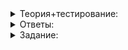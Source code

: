 <details>  
<summary>Теория+тестирование:</summary>


# Используем макросы и улучшаем фреймворк

Вы начали разрабатывать собственный фреймворк для юнит-тестирования:

-   написали шаблонную функцию  `AssertEqual`. Она даёт возможность проверять на равенство значения в коде и выводить диагностическую информацию, когда проверка не сработала.
-   написали функцию  `Assert`. Ей удобно проверять значения типа  `bool`.

Но во фреймворке есть недостатки:

-   Функции  `AssertEqual`  и  `Assert`, в отличие от стандартного макроса  `assert`, не выводят название файла и номер строки, где произошла ошибка. Временное решение проблемы — добавить дополнительный параметр  `hint`. Он выводит сообщение с подсказкой.
-   Подсказку нужно писать. Без него найти проблему в коде сложно, а писать текст подсказки при каждой проверке — трудоёмко.

В этом уроке вы научите свой фреймворк выводить диагностическую информацию и внесёте в него другие улучшения.

## Узнаём, где проверка не сработала

В C++ перед компиляцией происходит препроцессинг — обработка исходного кода. На этом этапе макросы заменяются на соответствующие им значения. Некоторые макросы, например  `assert`, объявлены в стандартной библиотеке, другие встроены напрямую в компилятор. Сейчас нас интересуют встроенные:

-   `__FILE__`  — вместо него препроцессор вставляет в текст программы имя текущего файла исходного кода;
-   `__LINE__`  — вместо него препроцессор вставляет номер текущей строки;
-   `__FUNCTION__`  — препроцессор заменяет его на имя текущей функции.

Эти макросы улучшат фреймворк. Вот как они работают:

```cpp
#include <iostream>
#include <string>

using namespace std;

void PrintDiagnosticInformation() {
    cout << "Function name: "s << __FUNCTION__ << endl;
    cout << "File name: "s << __FILE__ << endl;
    cout << "Line number: "s << __LINE__ << endl;
    cout << "Line number: "s << __LINE__ << endl;
}

int main() {
    PrintDiagnosticInformation();
}

```

Препроцессор обнаружит макрос  `__FUNCTION__`  и заменит его на строку  `"PrintDiagnosticInformation"`, которая задаёт имя текущей функции. Макрос  `__FILE__`  будет заменён на имя текущего файла исходного кода, а  `__LINE__`  — на номер текущей строки. В результате на этап компиляции будет передан видоизменённый исходный код:

```cpp
#include <iostream>
#include <string>

using namespace std;

void PrintDiagnosticInformation() {
    cout << "Function name: "s << "PrintDiagnosticInformation" << endl;
    cout << "File name: "s << "macro_0_0.cpp" << endl; // У вас может быть другое имя файла
    cout << "Line number: "s << 9 << endl;
    cout << "Line number: "s << 10 << endl;
}

int main() {
    PrintDiagnosticInformation();
}

```

Программа выведет диагностическую информацию:

```
Function name: PrintDiagnosticInformation
File name: macro_0_0.cpp
Line number: 9
Line number: 10

```

## Применяем макросы, которые меняют текст

Вывести диагностическую информацию можно иначе — применить макросы, меняющие одну последовательность символов на другую. Для объявления такого макроса используют директиву  `#define`:

```cpp
#include <iostream>

using namespace std;

// При помощи директивы #define объявляется макрос GREETING
#define GREETING cout << "Hello, friend"s << endl

int main() {
    // Вместо GREETING в код программы будет cout << "Hello, friend"s << endl
    GREETING;

    // Внутри строковых литералов и комментариев подстановка макроса не происходит
    cout << "GREETING"s << endl;
}

```

Макрос  `GREETING`  на этапе препроцессинга будет заменён на код вывода строки “Hello, friend”. То есть одна последовательность символов сменится на другую. Этот пример наглядно показывает работу макросов, но в реальности для решения такой задачи больше подходит функция.

Чтобы отличать макросы от функций, будем и дальше использовать  `UPPER_SNAKE_CASE`  для их именования. Макрос может иметь один или несколько параметров, передаваемых в скобках. При обработке макроса фактические значения его параметров вставляются в исходный код:

```cpp
#include <iostream>

using namespace std;

// Директивой #define объявляем макрос GREETING параметрами s1 и s2
#define GREETING(s1, s2) cout << "Hello, "s << (s1) << " and "s << (s2) << endl

int main() {
    // Будет заменено на:
    // cout << "Hello, "s << ("Ivan"s) << " and "s << ("Maria"s) << endl;
    GREETING("Ivan"s, "Maria"s);

    // Будет заменено на:
    // cout << "Hello, "s << (5 + 5) << " and "s << (42) << endl;
    GREETING(5 + 5, 42);
}

```

Написанный в скобках параметр  `5 + 5`  будет подставлен в исходный код в виде текста. Заключать параметры макроса в скобки — это важно. Разберёмся почему:

```cpp
#include <iostream>

using namespace std;

// Без заключения параметров в скобки
#define MULTIPLY(a, b) a * b

int main() {
    // Макрос MULTIPLY будет раскрыт как 2 + 3 * 5, а не 5 * 5, так как
    // параметры макроса подставляются такими, какие они есть
    cout << MULTIPLY(2 + 3, 5) << endl;
}

```

После раскрытия макроса  `MULTIPLY`  в исходный код будет вставлен текст  `2 + 3 * 5`. Результатом этого выражения будет число 17, хотя от выражения  `MULTIPLY(2 + 3, 5)`  ожидаем получить число 25.

Если в теле макроса перед именем параметра поставить символ  `#`, при раскрытии макроса вместо параметра появится строка, которая содержит его исходный код:

```cpp
#include <iostream>

using namespace std;

// #<имя параметра> подставляет строковое представление параметра макроса
#define PrintExpression(expr) cout << (#expr) << " = "s << (expr) << endl

int main() {
    PrintExpression((8 + 15) * 3);
}

```

Программа выведет:

```
(8 + 15) * 3 = 69

```

Такие особенности макросов можно использовать для вывода диагностической информации. Объявим функцию  `LogImpl`, которая принимает выводимую строку, имя функции, имя файла и номер строки исходного кода. Применение функции без макроса сделает код громоздким. Компактности можно добиться макросом  `LOG`. Он автоматически подставит имя функции, имя файла и номер строки на место своего использования:

```cpp
#include <iostream>
#include <string>

using namespace std;

// Функция LogImpl выполняет основную работу
void LogImpl(const string& str, const string& func_name, const string& file_name, int line_number) {
    cout << file_name << "("s << line_number << "): "s;
    cout << func_name << ": "s << str << endl;
}

// Макрос LOG используется для удобного вызова функции LogImpl
#define LOG(expr) LogImpl(#expr, __FUNCTION__, __FILE__, __LINE__)

int main() {
    // Функцию LogImpl можно вызывать напрямую, но это не очень удобно
    LogImpl("12345"s, __FUNCTION__, __FILE__, __LINE__);

    // Макрос LOG раскрывается в вызов функции LogImpl более удобно
    LOG(12345);
    LOG("hello"s);
    LOG(1 + 10);
}

```

Код выведет:

```
macro_4.cpp(17): main: 12345
macro_4.cpp(20): main: 12345
macro_4.cpp(21): main: "hello"s
macro_4.cpp(22): main: 1 + 10

```

В повседневной разработке на C++ макросы нужны редко. На этапе препроцессинга они заменяют исходный код на новый. Разница между новым и исходным кодом может затруднить отладку. Иногда макросы действительно позволяют решить задачу более эффективно. Но часто лучше использовать сочетание макросов и функций, в том числе шаблонных.

## Улучшаем функцию AssertEqual

Теперь понятно, как научить функцию  `AssertEqual`  выводить диагностическую информацию. Преобразуем  `AssertEqual`  в функцию  `AssertEqualImpl`  и добавим макросы  `ASSERT_EQUAL`  и  `ASSERT_EQUAL_HINT`. Они упрощают передачу вспомогательных данных в эту функцию:

```cpp
template <typename T, typename U>
void AssertEqualImpl(const T& t, const U& u, const string& t_str, const string& u_str, const string& file,
                     const string& func, unsigned line, const string& hint) {
    if (t != u) {
        cout << boolalpha;
        cout << file << "("s << line << "): "s << func << ": "s;
        cout << "ASSERT_EQUAL("s << t_str << ", "s << u_str << ") failed: "s;
        cout << t << " != "s << u << "."s;
        if (!hint.empty()) {
            cout << " Hint: "s << hint;
        }
        cout << endl;
        abort();
    }
}

#define ASSERT_EQUAL(a, b) AssertEqualImpl((a), (b), #a, #b, __FILE__, __FUNCTION__, __LINE__, ""s)

#define ASSERT_EQUAL_HINT(a, b, hint) AssertEqualImpl((a), (b), #a, #b, __FILE__, __FUNCTION__, __LINE__, (hint))

int Sum(int a, int b) {
    // Ошибка допущена намеренно, чтобы продемонстрировать вывод информации об ошибке
    return a + b + 1;
}

int main() {
    string hello = "hello"s;
    ASSERT_EQUAL(hello.length(), 5);

    // Эта проверка не пройдёт
    ASSERT_EQUAL_HINT(Sum(2, 2), 4, "Sum() must be correct"s);
}

```

При срабатывании макроса будет выведена диагностическая информация, которая облегчит обнаружение и исправление ошибок:

```
assert_3.cpp(38): main: ASSERT_EQUAL_HINT(Sum(2, 2), 4) failed: 5 != 4. Hint: Sum() must be correct

```

В задании вы аналогичным способом улучшите работу функции  `Assert`.

----------

Зачем преобразовывать функции  `AssertEqual`  и  `Assert`  в макросы, вызывающие функции  `AssertEqualImpl`  и  `AssertImpl`? Выберите несколько вариантов ответа.

-   Механизм макросов позволяет получать значения своих параметров в виде строки.
    
-   Внутри макроса можно использовать другие макросы, такие как  `__FILE__`,  `__LINE__`,  `__FUNCTION__`. Их значения будут подставляться при раскрытии основного макроса на этапе препроцессинга.
    
-   Код c макросами работает быстрее.

</details>  

<details>  
<summary>Ответы:</summary>
# Ответы на задания

----------

Зачем преобразовывать функции  `AssertEqual`  и  `Assert`  в макросы, вызывающие функции  `AssertEqualImpl`  и  `AssertImpl`? Выберите несколько вариантов ответа.

-   **(+)**  Механизм макросов позволяет получать значения своих параметров в виде строки.
    
    -   Эту особенность мы использовали, чтобы получить строковое представление сравниваемых параметров макроса в том виде, в каком они были в исходном коде.
-   **(+)**  Внутри макроса можно использовать другие макросы, такие как  `__FILE__`,  `__LINE__`,  `__FUNCTION__`. Их значения будут подставляться при раскрытии основного макроса на этапе препроцессинга.
    
    -   Так при использовании фреймворка не нужно будет передавать большинство параметров вручную.
-   **(-)**  Код c макросами работает быстрее.
    
    -   В общем случае это не так.
</details>  

<details>  
<summary>Задание:</summary>


## Задание

Усовершенствуйте фреймворк. Реализуйте макросы  `ASSERT`  и  `ASSERT_HINT`. Пусть в случае их срабатывания выводится информация об имени файла, номере строки и функции, где макрос сработал.

Пример диагностической информации, выводимой макросом  `ASSERT(2 + 2 == 5)`:

```
assert.cpp(48): main: ASSERT(2 + 2 == 5) failed.

```

Пример диагностической информации, выводимой макросом  `ASSERT_HINT(2 + 2 == 5, "This will fail"s)`:

```
assert.cpp(48): main: ASSERT(2 + 2 == 5) failed. Hint: This will fail

```

### Подсказка

Выделите функцию  `AssertImpl`, принимающую диагностические параметры так же, как функция  `AssertEqualImpl`  в уроке. Макросы  `ASSERT`  и  `ASSERT_HINT`  должны содержать код вызова этой функции с передачей нужных значений параметров.
</details>  
